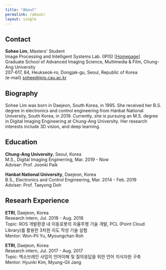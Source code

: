 ```yaml
---
title: "About"
permalink: /about/
layout: single
---
```


## Contact

**Sohee Lim**, Masters' Student  
Image Processing and Intelligent Systems Lab. (IPIS) [[Homepage](http://ipis.cau.ac.kr/)]  
Graduate School of Advanced Imaging Science, Multimedia & Film, Chung-Ang University  
207-617, 84, Heukseok-ro, Dongjak-gu, Seoul, Republic of Korea  
(e-mail) <sohee@ipis.cau.ac.kr>  

  
  
  
## Biography

Sohee Lim was born in Daejeon, South Korea, in 1995. She received her B.S. degree in electronics and control engineering from Hanbat National University, South Korea, in 2019. Currently, she is pursuing an M.S. degree in Digital Imaging Engineering at Chung-Ang University. Her research interests include 3D vision, and deep learning.



  
  
  
## Education
**Chung-Ang University**, Seoul, Korea  
M.S., Digital Imaging Enginerring, Mar. 2019 - Now  
Adviser: Prof. Joonki Paik  


**Hanbat National University**, Daejeon, Korea  
B.S., Electronics and Control Engineering, Mar. 2014 - Feb. 2019  
Adviser: Prof. Taeyong Doh


  
  
  
## Researh Experience
**ETRI**, Daejeon, Korea  
Research intern, Jul. 2018 - Aug. 2018  
Topic: ROS 개발환경 내 이동로봇의 자율주행 기술 개발, PCL (Point Cloud Library)를 활용한 3차원 지도 작성 기술 실험  
Mentor: Won-Pil Yu, Myoungchan Roh  


**ETRI**, Daejeon, Korea  
Research intern, Jul. 2017 - Aug. 2017  
Topic: 엑소브레인 사업의 언어이해 및 질의응답을 위한 언어 지식자원 구축  
Mentor: Hyunki Kim, Myung-Gil Jang  

